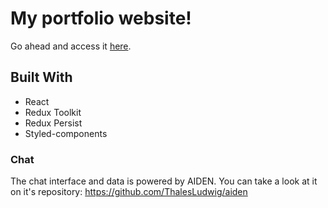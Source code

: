 # My portfolio website!

Go ahead and access it [here](https://tludwig-portfolio.herokuapp.com/).

## Built With

- React
- Redux Toolkit
- Redux Persist
- Styled-components

### Chat

The chat interface and data is powered by AIDEN.
You can take a look at it on it's repository: https://github.com/ThalesLudwig/aiden
